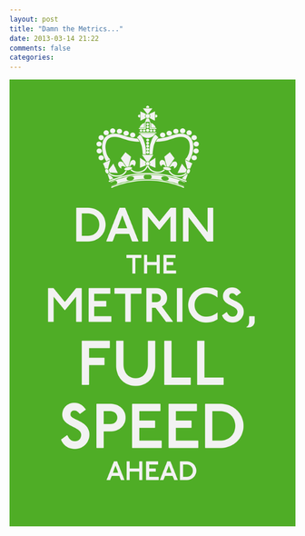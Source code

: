 ```yaml
---
layout: post
title: "Damn the Metrics..."
date: 2013-03-14 21:22
comments: false
categories:
---
```

<!-- more -->
<div class="container-fluid">
	<div class="row">
		<div class="span8">
			<img alt="Damn the Metrics, Full Speed Ahead." src="/images/damn.png">
		</div>
	</div>
</div>